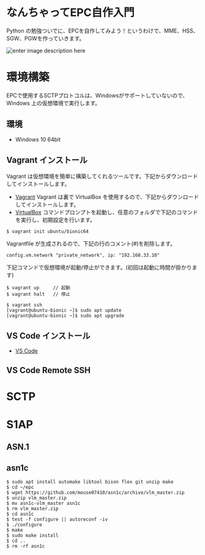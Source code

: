 # なんちゃってEPC自作入門
Python の勉強ついでに、EPCを自作してみよう！というわけで、MME、HSS、SGW、PGWを作っていきます。

![enter image description here](https://user-images.githubusercontent.com/1900544/84593371-e17ae600-ae86-11ea-872d-4aaf0fe4bfa1.png)


# 環境構築
EPCで使用するSCTPプロトコルは、Windowsがサポートしていないので、Windows 上の仮想環境で実行します。

## 環境

- Windows 10 64bit

## Vagrant インストール
Vagrant は仮想環境を簡単に構築してくれるツールです。下記からダウンロードしてインストールします。
- [Vagrant](https://www.vagrantup.com/)
Vagrant は裏で VirtualBox を使用するので、下記からダウンロードしてインストールします。
- [VirtualBox](https://www.virtualbox.org/)
コマンドプロンプトを起動し、任意のフォルダで下記のコマンドを実行し、初期設定を行います。
```
$ vagrant init ubuntu/bionic64
```
Vagrantfile が生成されるので、下記の行のコメント(#)を削除します。
```
config.vm.network "private_network", ip: "192.168.33.10"
```
下記コマンドで仮想環境が起動/停止ができます。(初回は起動に時間が掛かります)
```
$ vagrant up     // 起動
$ vagrant halt   // 停止
```

```
$ vagrant ssh
[vagrant@ubuntu-bionic ~]$ sudo apt update
[vagrant@ubuntu-bionic ~]$ sudo apt upgrade
```

## VS Code インストール

- [VS Code](https://azure.microsoft.com/ja-jp/products/visual-studio-code/)

## VS Code Remote SSH 

# SCTP


# S1AP

## ASN.1

## asn1c

```
$ sudo apt install automake libtool bison flex git unzip make
$ cd ~/epc
$ wget https://github.com/mouse07410/asn1c/archive/vlm_master.zip
$ unzip vlm_master.zip
$ mv asn1c-vlm_master asn1c
$ rm vlm_master.zip
$ cd asn1c
$ test -f configure || autoreconf -iv
$ ./configure
$ make
$ sudo make install
$ cd ..
$ rm -rf asn1c
```

<!--stackedit_data:
eyJoaXN0b3J5IjpbLTE4MTY2MDUzOTAsMTg3NTY2OTI4NCwtMT
k1MTI4MTU1MCwxMTg2ODIwNzE0LC05NDQ2NTY5NDMsNTk5Njg2
NzYsLTE4NTc4ODQ5MCwtMTUxMDY0ODk3MiwtOTM3MzE5NTk4LD
E0NTE4MzYwNDgsNDk0NTcxMjIxLC0xMDg3NjA2ODU3LC0xMDc0
ODAxOTk4LC05MTM5ODMyNjEsLTUwMjMzMDQ3NywtODMzOTEzND
csLTEyMTQ2MTcwOTksLTUyMTcyNzY4NSw4OTM4Mzc1NzEsMTQ2
OTczNjMwN119
-->